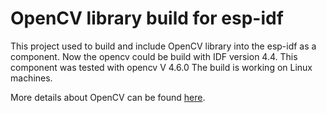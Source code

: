 # OpenCV library build for esp-idf
This project used to build and include OpenCV library into the esp-idf as a component.
Now the opencv could be build with IDF version 4.4. 
This component was tested with opencv V 4.6.0
The build is working on Linux machines.

More details about OpenCV can be found [here](https://opencv.org/).
